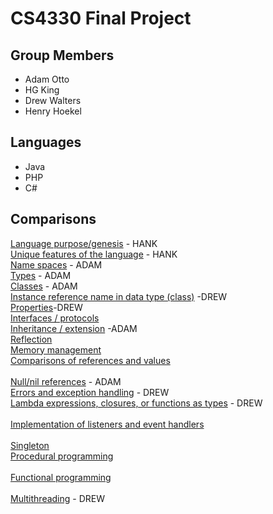 # CS4330 Final Project

## Group Members 

* Adam Otto
* HG King
* Drew Walters
* Henry Hoekel

 ## Languages 

* Java
* PHP
* C#  

 ## Comparisons 

[Language purpose/genesis](https://github.com/agom94/CS4330FinalProject/blob/master/LanguagePurpose.md)  - HANK<br>
[Unique features of the language](https://github.com/agom94/CS4330FinalProject/blob/master/Uniquefeatures.md)  - HANK<br>
[Name spaces](https://github.com/agom94/CS4330FinalProject/blob/master/namespaces.md)  - ADAM<br>
[Types](https://github.com/agom94/CS4330FinalProject/blob/master/types.md)  - ADAM<br>
[Classes](https://github.com/agom94/CS4330FinalProject/blob/master/classes.md) - ADAM<br>
[Instance reference name in data type (class)](https://github.com/agom94/CS4330FinalProject/blob/master/selfrefrences.md) -DREW <br>
[Properties](https://github.com/agom94/CS4330FinalProject/blob/master/Properties.md)-DREW <br> 
[Interfaces / protocols](https://github.com/agom94/CS4330FinalProject/blob/master/interfaces.md) <br>
[Inheritance / extension](https://github.com/agom94/CS4330FinalProject/blob/master/Inheritance.md)  -ADAM<br>
[Reflection](https://github.com/agom94/CS4330FinalProject/blob/master/Reflection.md) <br>
[Memory management](https://github.com/agom94/CS4330FinalProject/blob/master/memory.md)<br>
[Comparisons of references and values](https://github.com/agom94/CS4330FinalProject/blob/master/referencesandvalues.md)   <br>  
[Null/nil references](https://github.com/agom94/CS4330FinalProject/blob/master/Nullrefrences.md)  - ADAM   <br>
[Errors and exception handling](https://github.com/agom94/CS4330FinalProject/blob/master/exception.md) - DREW   <br> 
[Lambda expressions, closures, or functions as types](https://github.com/agom94/CS4330FinalProject/blob/master/lambda.md) - DREW <br>   
[Implementation of listeners and event handlers](https://github.com/agom94/CS4330FinalProject/blob/master/listeners.md) <br>
<br> [Singleton](https://github.com/agom94/CS4330FinalProject/blob/master/Singleton.md)   <br>                                            [Procedural programming](https://github.com/agom94/CS4330FinalProject/blob/master/Procedural.md)   <br>                     
[Functional programming](https://github.com/agom94/CS4330FinalProject/blob/master/Functional.md)    <br>                            
[Multithreading](https://github.com/agom94/CS4330FinalProject/blob/master/Multithreading.md) - DREW  <br>                                                                                                                     

